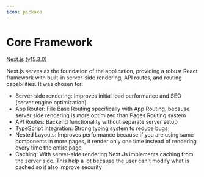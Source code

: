 ```yaml
---
icon: pickaxe
---
```


# Core Framework

[Next.js (v15.3.0)](https://nextjs.org/)

Next.js serves as the foundation of the application, providing a robust React framework with built-in server-side rendering, API routes, and routing capabilities. It was chosen for:

* Server-side rendering: Improves initial load performance and SEO (server engine optimization)
* App Router: File Base Routing specifically with App Routing, because server side rendering is more optimized than Pages Routing system
* API Routes: Backend functionality without separate server setup
* TypeScript integration: Strong typing system to reduce bugs
* Nested Layouts: Improves performance because if you are using same components in more pages, it render only one time instead of rendering every time the entire page
* Caching: With server-side rendering Next.Js implements caching from the server side. This help a lot because the user can't modify what is cached so it also improve security

